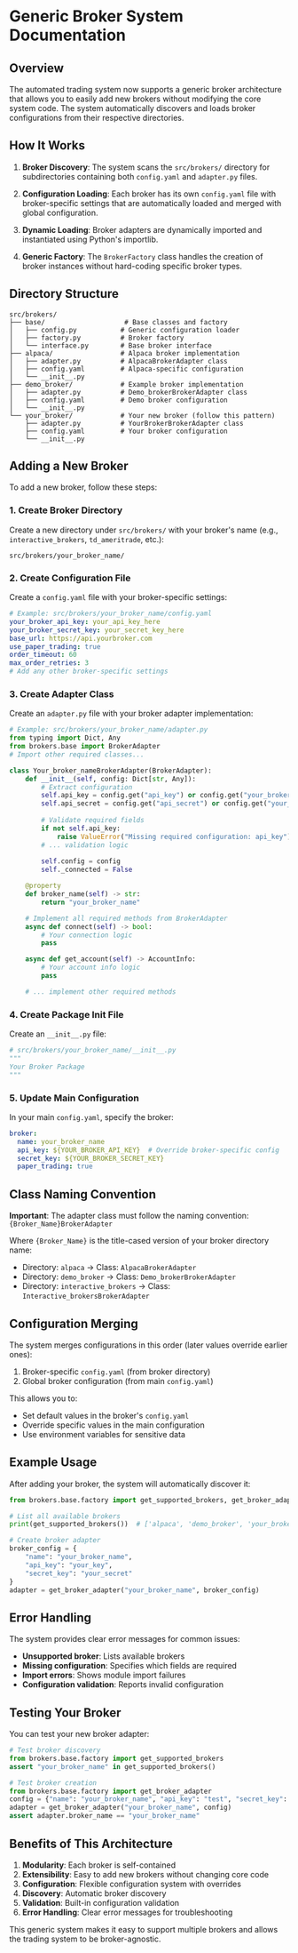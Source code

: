 # Generic Broker System Documentation

## Overview

The automated trading system now supports a generic broker architecture that allows you to easily add new brokers without modifying the core system code. The system automatically discovers and loads broker configurations from their respective directories.

## How It Works

1. **Broker Discovery**: The system scans the `src/brokers/` directory for subdirectories containing both `config.yaml` and `adapter.py` files.

2. **Configuration Loading**: Each broker has its own `config.yaml` file with broker-specific settings that are automatically loaded and merged with global configuration.

3. **Dynamic Loading**: Broker adapters are dynamically imported and instantiated using Python's importlib.

4. **Generic Factory**: The `BrokerFactory` class handles the creation of broker instances without hard-coding specific broker types.

## Directory Structure

```
src/brokers/
├── base/                    # Base classes and factory
│   ├── config.py           # Generic configuration loader
│   ├── factory.py          # Broker factory
│   └── interface.py        # Base broker interface
├── alpaca/                 # Alpaca broker implementation
│   ├── adapter.py          # AlpacaBrokerAdapter class
│   ├── config.yaml         # Alpaca-specific configuration
│   └── __init__.py
├── demo_broker/            # Example broker implementation
│   ├── adapter.py          # Demo_brokerBrokerAdapter class
│   ├── config.yaml         # Demo broker configuration
│   └── __init__.py
└── your_broker/            # Your new broker (follow this pattern)
    ├── adapter.py          # YourBrokerBrokerAdapter class
    ├── config.yaml         # Your broker configuration
    └── __init__.py
```

## Adding a New Broker

To add a new broker, follow these steps:

### 1. Create Broker Directory

Create a new directory under `src/brokers/` with your broker's name (e.g., `interactive_brokers`, `td_ameritrade`, etc.):

```
src/brokers/your_broker_name/
```

### 2. Create Configuration File

Create a `config.yaml` file with your broker-specific settings:

```yaml
# Example: src/brokers/your_broker_name/config.yaml
your_broker_api_key: your_api_key_here
your_broker_secret_key: your_secret_key_here
base_url: https://api.yourbroker.com
use_paper_trading: true
order_timeout: 60
max_order_retries: 3
# Add any other broker-specific settings
```

### 3. Create Adapter Class

Create an `adapter.py` file with your broker adapter implementation:

```python
# Example: src/brokers/your_broker_name/adapter.py
from typing import Dict, Any
from brokers.base import BrokerAdapter
# Import other required classes...

class Your_broker_nameBrokerAdapter(BrokerAdapter):
    def __init__(self, config: Dict[str, Any]):
        # Extract configuration
        self.api_key = config.get("api_key") or config.get("your_broker_api_key")
        self.api_secret = config.get("api_secret") or config.get("your_broker_secret_key")
        
        # Validate required fields
        if not self.api_key:
            raise ValueError("Missing required configuration: api_key")
        # ... validation logic
        
        self.config = config
        self._connected = False

    @property
    def broker_name(self) -> str:
        return "your_broker_name"

    # Implement all required methods from BrokerAdapter
    async def connect(self) -> bool:
        # Your connection logic
        pass

    async def get_account(self) -> AccountInfo:
        # Your account info logic
        pass

    # ... implement other required methods
```

### 4. Create Package Init File

Create an `__init__.py` file:

```python
# src/brokers/your_broker_name/__init__.py
"""
Your Broker Package
"""
```

### 5. Update Main Configuration

In your main `config.yaml`, specify the broker:

```yaml
broker:
  name: your_broker_name
  api_key: ${YOUR_BROKER_API_KEY}  # Override broker-specific config
  secret_key: ${YOUR_BROKER_SECRET_KEY}
  paper_trading: true
```

## Class Naming Convention

**Important**: The adapter class must follow the naming convention:
`{Broker_Name}BrokerAdapter`

Where `{Broker_Name}` is the title-cased version of your broker directory name:
- Directory: `alpaca` → Class: `AlpacaBrokerAdapter`
- Directory: `demo_broker` → Class: `Demo_brokerBrokerAdapter`
- Directory: `interactive_brokers` → Class: `Interactive_brokersBrokerAdapter`

## Configuration Merging

The system merges configurations in this order (later values override earlier ones):

1. Broker-specific `config.yaml` (from broker directory)
2. Global broker configuration (from main `config.yaml`)

This allows you to:
- Set default values in the broker's `config.yaml`
- Override specific values in the main configuration
- Use environment variables for sensitive data

## Example Usage

After adding your broker, the system will automatically discover it:

```python
from brokers.base.factory import get_supported_brokers, get_broker_adapter

# List all available brokers
print(get_supported_brokers())  # ['alpaca', 'demo_broker', 'your_broker_name']

# Create broker adapter
broker_config = {
    "name": "your_broker_name",
    "api_key": "your_key",
    "secret_key": "your_secret"
}
adapter = get_broker_adapter("your_broker_name", broker_config)
```

## Error Handling

The system provides clear error messages for common issues:

- **Unsupported broker**: Lists available brokers
- **Missing configuration**: Specifies which fields are required
- **Import errors**: Shows module import failures
- **Configuration validation**: Reports invalid configuration

## Testing Your Broker

You can test your new broker adapter:

```python
# Test broker discovery
from brokers.base.factory import get_supported_brokers
assert "your_broker_name" in get_supported_brokers()

# Test broker creation
from brokers.base.factory import get_broker_adapter
config = {"name": "your_broker_name", "api_key": "test", "secret_key": "test"}
adapter = get_broker_adapter("your_broker_name", config)
assert adapter.broker_name == "your_broker_name"
```

## Benefits of This Architecture

1. **Modularity**: Each broker is self-contained
2. **Extensibility**: Easy to add new brokers without changing core code
3. **Configuration**: Flexible configuration system with overrides
4. **Discovery**: Automatic broker discovery
5. **Validation**: Built-in configuration validation
6. **Error Handling**: Clear error messages for troubleshooting

This generic system makes it easy to support multiple brokers and allows the trading system to be broker-agnostic.
